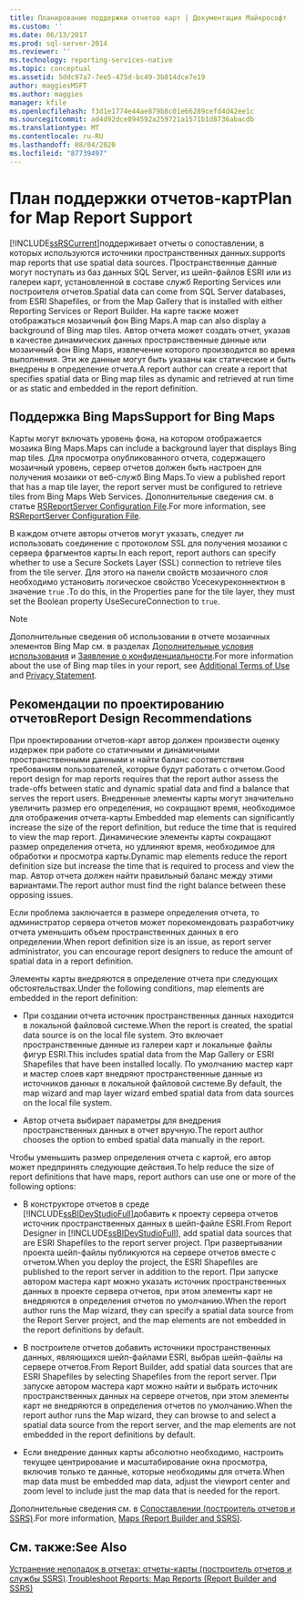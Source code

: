 ```yaml
---
title: Планирование поддержки отчетов карт | Документация Майкрософт
ms.custom: ''
ms.date: 06/13/2017
ms.prod: sql-server-2014
ms.reviewer: ''
ms.technology: reporting-services-native
ms.topic: conceptual
ms.assetid: 5ddc97a7-7ee5-475d-bc49-3b814dce7e19
author: maggiesMSFT
ms.author: maggies
manager: kfile
ms.openlocfilehash: f3d1e1774e44ae879b8c01e66289cefd4d42ee1c
ms.sourcegitcommit: ad4d92dce894592a259721a1571b1d8736abacdb
ms.translationtype: MT
ms.contentlocale: ru-RU
ms.lasthandoff: 08/04/2020
ms.locfileid: "87739497"
---
```

# <a name="plan-for-map-report-support"></a><span data-ttu-id="c561a-102">План поддержки отчетов-карт</span><span class="sxs-lookup"><span data-stu-id="c561a-102">Plan for Map Report Support</span></span>
  [!INCLUDE[ssRSCurrent](../includes/ssrscurrent-md.md)]<span data-ttu-id="c561a-103">поддерживает отчеты о сопоставлении, в которых используются источники пространственных данных.</span><span class="sxs-lookup"><span data-stu-id="c561a-103">supports map reports that use spatial data sources.</span></span> <span data-ttu-id="c561a-104">Пространственные данные могут поступать из баз данных SQL Server, из шейп-файлов ESRI или из галереи карт, установленной в составе служб Reporting Services или построителя отчетов.</span><span class="sxs-lookup"><span data-stu-id="c561a-104">Spatial data can come from SQL Server databases, from ESRI Shapefiles, or from the Map Gallery that is installed with either Reporting Services or Report Builder.</span></span> <span data-ttu-id="c561a-105">На карте также может отображаться мозаичный фон Bing Maps.</span><span class="sxs-lookup"><span data-stu-id="c561a-105">A map can also display a background of Bing map tiles.</span></span> <span data-ttu-id="c561a-106">Автор отчета может создать отчет, указав в качестве динамических данных пространственные данные или мозаичный фон Bing Maps, извлечение которого производится во время выполнения. Эти же данные могут быть указаны как статические и быть внедрены в определение отчета.</span><span class="sxs-lookup"><span data-stu-id="c561a-106">A report author can create a report that specifies spatial data or Bing map tiles as dynamic and retrieved at run time or as static and embedded in the report definition.</span></span>  
  
## <a name="support-for-bing-maps"></a><span data-ttu-id="c561a-107">Поддержка Bing Maps</span><span class="sxs-lookup"><span data-stu-id="c561a-107">Support for Bing Maps</span></span>  
 <span data-ttu-id="c561a-108">Карты могут включать уровень фона, на котором отображается мозаика Bing Maps.</span><span class="sxs-lookup"><span data-stu-id="c561a-108">Maps can include a background layer that displays Bing map tiles.</span></span> <span data-ttu-id="c561a-109">Для просмотра опубликованного отчета, содержащего мозаичный уровень, сервер отчетов должен быть настроен для получения мозаики от веб-служб Bing Maps.</span><span class="sxs-lookup"><span data-stu-id="c561a-109">To view a published report that has a map tile layer, the report server must be configured to retrieve tiles from Bing Maps Web Services.</span></span> <span data-ttu-id="c561a-110">Дополнительные сведения см. в статье [RSReportServer Configuration File](report-server/rsreportserver-config-configuration-file.md).</span><span class="sxs-lookup"><span data-stu-id="c561a-110">For more information, see [RSReportServer Configuration File](report-server/rsreportserver-config-configuration-file.md).</span></span>  
  
 <span data-ttu-id="c561a-111">В каждом отчете авторы отчетов могут указать, следует ли использовать соединение с протоколом SSL для получения мозаики с сервера фрагментов карты.</span><span class="sxs-lookup"><span data-stu-id="c561a-111">In each report, report authors can specify whether to use a Secure Sockets Layer (SSL) connection to retrieve tiles from the tile server.</span></span> <span data-ttu-id="c561a-112">Для этого на панели свойств мозаичного слоя необходимо установить логическое свойство Усесекуреконнектион в значение `true` .</span><span class="sxs-lookup"><span data-stu-id="c561a-112">To do this, in the Properties pane for the tile layer, they must set the Boolean property UseSecureConnection to `true`.</span></span>  
  
> [!NOTE]  
>  <span data-ttu-id="c561a-113"> Дополнительные сведения об использовании в отчете мозаичных элементов Bing Map см. в разделах [Дополнительные условия использования](https://go.microsoft.com/fwlink/?LinkId=151371) и [Заявление о конфиденциальности](https://go.microsoft.com/fwlink/?LinkId=151372).</span><span class="sxs-lookup"><span data-stu-id="c561a-113">For more information about the use of Bing map tiles in your report, see [Additional Terms of Use](https://go.microsoft.com/fwlink/?LinkId=151371) and [Privacy Statement](https://go.microsoft.com/fwlink/?LinkId=151372).</span></span>  
  
## <a name="report-design-recommendations"></a><span data-ttu-id="c561a-114">Рекомендации по проектированию отчетов</span><span class="sxs-lookup"><span data-stu-id="c561a-114">Report Design Recommendations</span></span>  
 <span data-ttu-id="c561a-115">При проектировании отчетов-карт автор должен произвести оценку издержек при работе со статичными и динамичными пространственными данными и найти баланс соответствия требованиям пользователей, которые будут работать с отчетом.</span><span class="sxs-lookup"><span data-stu-id="c561a-115">Good report design for map reports requires that the report author assess the trade-offs between static and dynamic spatial data and find a balance that serves the report users.</span></span> <span data-ttu-id="c561a-116">Внедренные элементы карты могут значительно увеличить размер его определения, но сокращают время, необходимое для отображения отчета-карты.</span><span class="sxs-lookup"><span data-stu-id="c561a-116">Embedded map elements can significantly increase the size of the report definition, but reduce the time that is required to view the map report.</span></span> <span data-ttu-id="c561a-117">Динамические элементы карты сокращают размер определения отчета, но удлиняют время, необходимое для обработки и просмотра карты.</span><span class="sxs-lookup"><span data-stu-id="c561a-117">Dynamic map elements reduce the report definition size but increase the time that is required to process and view the map.</span></span> <span data-ttu-id="c561a-118">Автор отчета должен найти правильный баланс между этими вариантами.</span><span class="sxs-lookup"><span data-stu-id="c561a-118">The report author must find the right balance between these opposing issues.</span></span>  
  
 <span data-ttu-id="c561a-119">Если проблема заключается в размере определения отчета, то администратор сервера отчетов может порекомендовать разработчику отчета уменьшить объем пространственных данных в его определении.</span><span class="sxs-lookup"><span data-stu-id="c561a-119">When report definition size is an issue, as report server administrator, you can encourage report designers to reduce the amount of spatial data in a report definition.</span></span>  
  
 <span data-ttu-id="c561a-120">Элементы карты внедряются в определение отчета при следующих обстоятельствах.</span><span class="sxs-lookup"><span data-stu-id="c561a-120">Under the following conditions, map elements are embedded in the report definition:</span></span>  
  
-   <span data-ttu-id="c561a-121">При создании отчета источник пространственных данных находится в локальной файловой системе.</span><span class="sxs-lookup"><span data-stu-id="c561a-121">When the report is created, the spatial data source is on the local file system.</span></span> <span data-ttu-id="c561a-122">Это включает пространственные данные из галереи карт и локальные файлы фигур ESRI.</span><span class="sxs-lookup"><span data-stu-id="c561a-122">This includes spatial data from the Map Gallery or ESRI Shapefiles that have been installed locally.</span></span> <span data-ttu-id="c561a-123">По умолчанию мастер карт и мастер слоев карт внедряют пространственные данные из источников данных в локальной файловой системе.</span><span class="sxs-lookup"><span data-stu-id="c561a-123">By default, the map wizard and map layer wizard embed spatial data from data sources on the local file system.</span></span>  
  
-   <span data-ttu-id="c561a-124">Автор отчета выбирает параметры для внедрения пространственных данных в отчет вручную.</span><span class="sxs-lookup"><span data-stu-id="c561a-124">The report author chooses the option to embed spatial data manually in the report.</span></span>  
  
 <span data-ttu-id="c561a-125">Чтобы уменьшить размер определения отчета с картой, его автор может предпринять следующие действия.</span><span class="sxs-lookup"><span data-stu-id="c561a-125">To help reduce the size of report definitions that have maps, report authors can use one or more of the following options:</span></span>  
  
-   <span data-ttu-id="c561a-126">В конструкторе отчетов в среде [!INCLUDE[ssBIDevStudioFull](../includes/ssbidevstudiofull-md.md)]добавить к проекту сервера отчетов источник пространственных данных в шейп-файле ESRI.</span><span class="sxs-lookup"><span data-stu-id="c561a-126">From Report Designer in [!INCLUDE[ssBIDevStudioFull](../includes/ssbidevstudiofull-md.md)], add spatial data sources that are ESRI Shapefiles to the report server project.</span></span> <span data-ttu-id="c561a-127">При развертывании проекта шейп-файлы публикуются на сервере отчетов вместе с отчетом.</span><span class="sxs-lookup"><span data-stu-id="c561a-127">When you deploy the project, the ESRI Shapefiles are published to the report server in addition to the report.</span></span> <span data-ttu-id="c561a-128">При запуске автором мастера карт можно указать источник пространственных данных в проекте сервера отчетов, при этом элементы карт не внедряются в определения отчетов по умолчанию.</span><span class="sxs-lookup"><span data-stu-id="c561a-128">When the report author runs the Map wizard, they can specify a spatial data source from the Report Server project, and the map elements are not embedded in the report definitions by default.</span></span>  
  
-   <span data-ttu-id="c561a-129">В построителе отчетов добавить источники пространственных данных, являющихся шейп-файлами ESRI, выбрав шейп-файлы на сервере отчетов.</span><span class="sxs-lookup"><span data-stu-id="c561a-129">From Report Builder, add spatial data sources that are ESRI Shapefiles by selecting Shapefiles from the report server.</span></span> <span data-ttu-id="c561a-130">При запуске автором мастера карт можно найти и выбрать источник пространственных данных на сервере отчетов, при этом элементы карт не внедряются в определения отчетов по умолчанию.</span><span class="sxs-lookup"><span data-stu-id="c561a-130">When the report author runs the Map wizard, they can browse to and select a spatial data source from the report server, and the map elements are not embedded in the report definitions by default.</span></span>  
  
-   <span data-ttu-id="c561a-131">Если внедрение данных карты абсолютно необходимо, настроить текущее центрирование и масштабирование окна просмотра, включив только те данные, которые необходимы для отчета.</span><span class="sxs-lookup"><span data-stu-id="c561a-131">When map data must be embedded map data, adjust the viewport center and zoom level to include just the map data that is needed for the report.</span></span>  
  
 <span data-ttu-id="c561a-132">Дополнительные сведения см. в [Сопоставлении &#40;построитель отчетов и SSRS&#41;](report-design/maps-report-builder-and-ssrs.md).</span><span class="sxs-lookup"><span data-stu-id="c561a-132">For more information, [Maps &#40;Report Builder and SSRS&#41;](report-design/maps-report-builder-and-ssrs.md).</span></span>  
  
## <a name="see-also"></a><span data-ttu-id="c561a-133">См. также:</span><span class="sxs-lookup"><span data-stu-id="c561a-133">See Also</span></span>  
 <span data-ttu-id="c561a-134">[Устранение неполадок в отчетах: отчеты-карты (построитель отчетов и службы SSRS)](report-design/troubleshoot-reports-map-reports-report-builder-and-ssrs.md).</span><span class="sxs-lookup"><span data-stu-id="c561a-134">[Troubleshoot Reports: Map Reports &#40;Report Builder and SSRS&#41;](report-design/troubleshoot-reports-map-reports-report-builder-and-ssrs.md)</span></span>  
  
  
